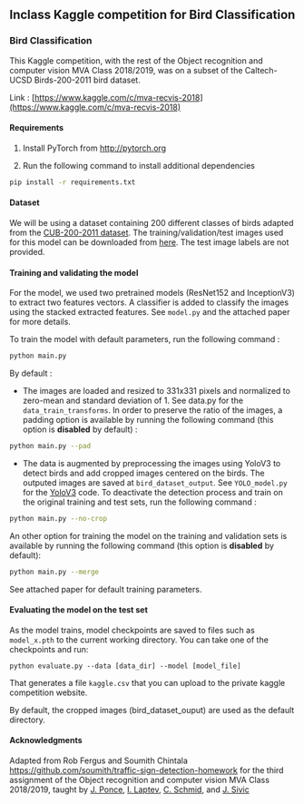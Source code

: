 
## Inclass Kaggle competition for Bird Classification

### Bird Classification
This Kaggle competition, with the rest of the Object recognition and computer vision MVA Class 2018/2019, was on a subset of the Caltech-UCSD Birds-200-2011 bird dataset.

Link : [https://www.kaggle.com/c/mva-recvis-2018](https://www.kaggle.com/c/mva-recvis-2018)

#### Requirements
1. Install PyTorch from http://pytorch.org

2. Run the following command to install additional dependencies

```bash
pip install -r requirements.txt
```

#### Dataset
We will be using a dataset containing 200 different classes of birds adapted from the [CUB-200-2011 dataset](http://www.vision.caltech.edu/visipedia/CUB-200-2011.html).
The training/validation/test images used for this model can be downloaded from [here](https://www.di.ens.fr/willow/teaching/recvis18/assignment3/bird_dataset.zip). The test image labels are not provided.

#### Training and validating the model
For the model, we used two pretrained models (ResNet152 and InceptionV3) to extract two features vectors. A classifier is added to classify the images using the stacked extracted features. See `model.py` and the attached paper for more details.

To train the model with default parameters, run the following command :

```bash
python main.py
```

By default :
- The images are loaded and resized to 331x331 pixels and normalized to zero-mean and standard deviation of 1. See data.py for the `data_train_transforms`. In order to preserve the ratio of the images, a padding option is available by running the following command (this option is **disabled** by default) :

```bash
python main.py --pad
```

- The data is augmented by preprocessing the images using YoloV3 to detect birds and add cropped images centered on the birds. The outputed images are saved at `bird_dataset_output`. See `YOLO_model.py` for the  [YoloV3](https://github.com/eriklindernoren/PyTorch-YOLOv3) code.
To deactivate the detection process and train on the original training and test sets, run the following command :

```bash
python main.py --no-crop
```

An other option for training the model on the training and validation sets is available by running the following command (this option is **disabled** by default): 

```bash
python main.py --merge
```

See attached paper for default training parameters.

#### Evaluating the model on the test set

As the model trains, model checkpoints are saved to files such as `model_x.pth` to the current working directory.
You can take one of the checkpoints and run:

```
python evaluate.py --data [data_dir] --model [model_file]
```

That generates a file `kaggle.csv` that you can upload to the private kaggle competition website.

By default, the cropped images (bird_dataset_ouput) are used as the default directory.


#### Acknowledgments
Adapted from Rob Fergus and Soumith Chintala https://github.com/soumith/traffic-sign-detection-homework for the third assignment of the Object recognition and computer vision MVA Class 2018/2019, taught by [J. Ponce](https://www.di.ens.fr/~ponce/), [I. Laptev](https://www.di.ens.fr/~laptev/), [C. Schmid](http://lear.inrialpes.fr/~schmid/), and [J. Sivic](https://www.di.ens.fr/~josef/)